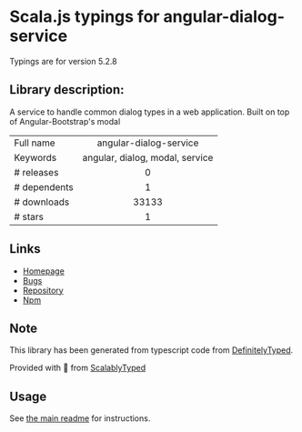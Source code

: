 
# Scala.js typings for angular-dialog-service

Typings are for version 5.2.8

## Library description:
A service to handle common dialog types in a web application.  Built on top of Angular-Bootstrap's modal

|                    |                 |
| ------------------ | :-------------: |
| Full name          | angular-dialog-service |
| Keywords           | angular, dialog, modal, service |
| # releases         | 0 |
| # dependents       | 1 |
| # downloads        | 33133 |
| # stars            | 1 |

## Links
- [Homepage](https://github.com/m-e-conroy/angular-dialog-service#readme)
- [Bugs](https://github.com/m-e-conroy/angular-dialog-service/issues)
- [Repository](https://github.com/m-e-conroy/angular-dialog-service)
- [Npm](https://www.npmjs.com/package/angular-dialog-service)
    


## Note
This library has been generated from typescript code from [DefinitelyTyped](https://definitelytyped.org).

Provided with :purple_heart: from [ScalablyTyped](https://github.com/oyvindberg/ScalablyTyped)

## Usage
See [the main readme](../../readme.md) for instructions.


